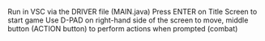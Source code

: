 Run in VSC via the DRIVER file (MAIN.java)
Press ENTER on Title Screen to start game
Use D-PAD on right-hand side of the screen to move, middle button (ACTION button) to perform actions when prompted (combat)
